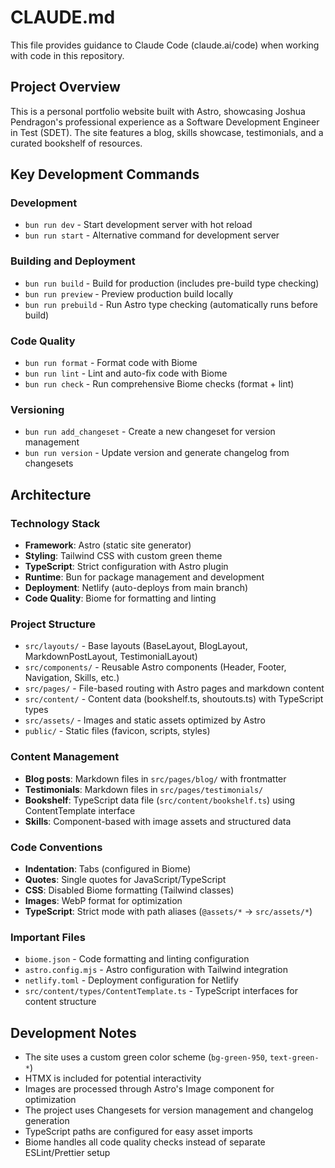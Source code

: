 # CLAUDE.md

This file provides guidance to Claude Code (claude.ai/code) when working with code in this repository.

## Project Overview

This is a personal portfolio website built with Astro, showcasing Joshua Pendragon's professional experience as a Software Development Engineer in Test (SDET). The site features a blog, skills showcase, testimonials, and a curated bookshelf of resources.

## Key Development Commands

### Development
- `bun run dev` - Start development server with hot reload
- `bun run start` - Alternative command for development server

### Building and Deployment
- `bun run build` - Build for production (includes pre-build type checking)
- `bun run preview` - Preview production build locally
- `bun run prebuild` - Run Astro type checking (automatically runs before build)

### Code Quality
- `bun run format` - Format code with Biome
- `bun run lint` - Lint and auto-fix code with Biome  
- `bun run check` - Run comprehensive Biome checks (format + lint)

### Versioning
- `bun run add_changeset` - Create a new changeset for version management
- `bun run version` - Update version and generate changelog from changesets

## Architecture

### Technology Stack
- **Framework**: Astro (static site generator)
- **Styling**: Tailwind CSS with custom green theme
- **TypeScript**: Strict configuration with Astro plugin
- **Runtime**: Bun for package management and development
- **Deployment**: Netlify (auto-deploys from main branch)
- **Code Quality**: Biome for formatting and linting

### Project Structure
- `src/layouts/` - Base layouts (BaseLayout, BlogLayout, MarkdownPostLayout, TestimonialLayout)
- `src/components/` - Reusable Astro components (Header, Footer, Navigation, Skills, etc.)
- `src/pages/` - File-based routing with Astro pages and markdown content
- `src/content/` - Content data (bookshelf.ts, shoutouts.ts) with TypeScript types
- `src/assets/` - Images and static assets optimized by Astro
- `public/` - Static files (favicon, scripts, styles)

### Content Management
- **Blog posts**: Markdown files in `src/pages/blog/` with frontmatter
- **Testimonials**: Markdown files in `src/pages/testimonials/` 
- **Bookshelf**: TypeScript data file (`src/content/bookshelf.ts`) using ContentTemplate interface
- **Skills**: Component-based with image assets and structured data

### Code Conventions
- **Indentation**: Tabs (configured in Biome)
- **Quotes**: Single quotes for JavaScript/TypeScript
- **CSS**: Disabled Biome formatting (Tailwind classes)
- **Images**: WebP format for optimization
- **TypeScript**: Strict mode with path aliases (`@assets/*` → `src/assets/*`)

### Important Files
- `biome.json` - Code formatting and linting configuration
- `astro.config.mjs` - Astro configuration with Tailwind integration
- `netlify.toml` - Deployment configuration for Netlify
- `src/content/types/ContentTemplate.ts` - TypeScript interfaces for content structure

## Development Notes

- The site uses a custom green color scheme (`bg-green-950`, `text-green-*`)
- HTMX is included for potential interactivity
- Images are processed through Astro's Image component for optimization
- The project uses Changesets for version management and changelog generation
- TypeScript paths are configured for easy asset imports
- Biome handles all code quality checks instead of separate ESLint/Prettier setup